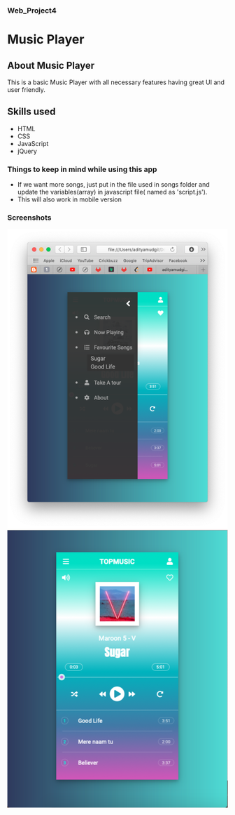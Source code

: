### Web_Project4 
# Music Player
## About Music Player
This is a basic Music Player with all necessary features having great UI and user friendly.
## Skills used
- HTML
- CSS
- JavaScript
- jQuery
### Things to keep in mind while using this app
- If we want more songs, just put in the file used in songs folder and update the variables(array) in javascript file( named as 'script.js').
- This will also work in mobile version

### Screenshots
![alt GamePlay01](https://github.com/adityamudgil2505/Web_Project4_Music_Player/blob/master/Screenshots/App01.png)
![alt GamePlay01](https://github.com/adityamudgil2505/Web_Project4_Music_Player/blob/master/Screenshots/App02.png)
